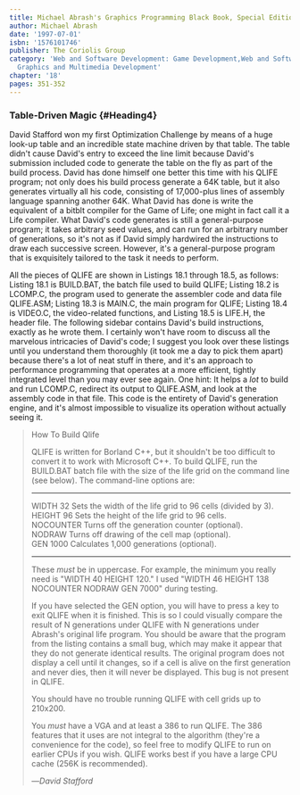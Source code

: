 ```yaml
---
title: Michael Abrash's Graphics Programming Black Book, Special Edition
author: Michael Abrash
date: '1997-07-01'
isbn: '1576101746'
publisher: The Coriolis Group
category: 'Web and Software Development: Game Development,Web and Software Development:
  Graphics and Multimedia Development'
chapter: '18'
pages: 351-352
---
```


### Table-Driven Magic {#Heading4}

David Stafford won my first Optimization Challenge by means of a huge
look-up table and an incredible state machine driven by that table. The
table didn't cause David's entry to exceed the line limit because
David's submission included code to generate the table on the fly as
part of the build process. David has done himself one better this time
with his QLIFE program; not only does his build process generate a 64K
table, but it also generates virtually all his code, consisting of
17,000-plus lines of assembly language spanning another 64K. What David
has done is write the equivalent of a bitblt compiler for the Game of
Life; one might in fact call it a Life compiler. What David's code
generates is still a general-purpose program; it takes arbitrary seed
values, and can run for an arbitrary number of generations, so it's not
as if David simply hardwired the instructions to draw each successive
screen. However, it's a general-purpose program that is exquisitely
tailored to the task it needs to perform.

All the pieces of QLIFE are shown in Listings 18.1 through 18.5, as
follows: Listing 18.1 is BUILD.BAT, the batch file used to build QLIFE;
Listing 18.2 is LCOMP.C, the program used to generate the assembler code
and data file QLIFE.ASM; Listing 18.3 is MAIN.C, the main program for
QLIFE; Listing 18.4 is VIDEO.C, the video-related functions, and Listing
18.5 is LIFE.H, the header file. The following sidebar contains David's
build instructions, exactly as he wrote them. I certainly won't have
room to discuss all the marvelous intricacies of David's code; I suggest
you look over these listings until you understand them thoroughly (it
took me a day to pick them apart) because there's a lot of neat stuff in
there, and it's an approach to performance programming that operates at
a more efficient, tightly integrated level than you may ever see again.
One hint: It helps a *lot* to build and run LCOMP.C, redirect its output
to QLIFE.ASM, and look at the assembly code in that file. This code is
the entirety of David's generation engine, and it's almost impossible to
visualize its operation without actually seeing it.

> How To Build Qlife
>
> QLIFE is written for Borland C++, but it shouldn't be too difficult to
> convert it to work with Microsoft C++. To build QLIFE, run the
> BUILD.BAT batch file with the size of the life grid on the command
> line (see below). The command-line options are:
>
> --------- -----------------------------------------------------------
> WIDTH 32  Sets the width of the life grid to 96 cells (divided by 3).
> HEIGHT 96 Sets the height of the life grid to 96 cells.              
> NOCOUNTER Turns off the generation counter (optional).               
> NODRAW    Turns off drawing of the cell map (optional).              
> GEN 1000  Calculates 1,000 generations (optional).                   
> --------- -----------------------------------------------------------
>
> These *must* be in uppercase. For example, the minimum you really need
> is "WIDTH 40 HEIGHT 120." I used "WIDTH 46 HEIGHT 138 NOCOUNTER NODRAW
> GEN 7000" during testing.
>
> If you have selected the GEN option, you will have to press a key to
> exit QLIFE when it is finished. This is so I could visually compare
> the result of N generations under QLIFE with N generations under
> Abrash's original life program. You should be aware that the program
> from the listing contains a small bug, which may make it appear that
> they do not generate identical results. The original program does not
> display a cell until it changes, so if a cell is alive on the first
> generation and never dies, then it will never be displayed. This bug
> is not present in QLIFE.
>
> You should have no trouble running QLIFE with cell grids up to
> 210x200.
>
> You *must* have a VGA and at least a 386 to run QLIFE. The 386
> features that it uses are not integral to the algorithm (they're a
> convenience for the code), so feel free to modify QLIFE to run on
> earlier CPUs if you wish. QLIFE works best if you have a large CPU
> cache (256K is recommended).
>
> —*David Stafford*